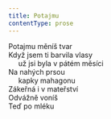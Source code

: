 ```yaml
---
title: Potajmu
contentType: prose
---
```


<section>

Potajmu měníš tvar  
Když jsem ti barvila vlasy  
     už jsi byla v pátém měsíci  
Na nahých prsou  
     kapky mahagonu  
Zákeřná i v mateřství  
Odvážně voníš  
Teď po mléku

</section>
